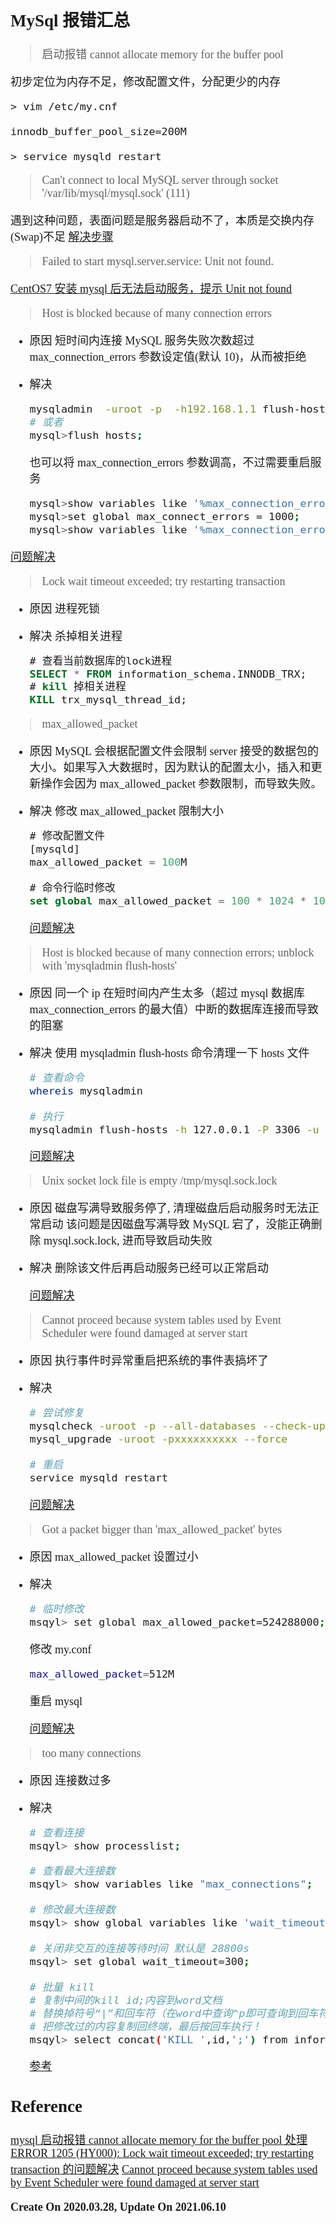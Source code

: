 <font size=4 face='楷体'>

## MySql 报错汇总

> 启动报错 cannot allocate memory for the buffer pool

初步定位为内存不足，修改配置文件，分配更少的内存

```shell
> vim /etc/my.cnf

innodb_buffer_pool_size=200M

> service mysqld restart
```

> Can't connect to local MySQL server through socket '/var/lib/mysql/mysql.sock' (111)

遇到这种问题，表面问题是服务器启动不了，本质是交换内存(Swap)不足
[解决步骤](https://blog.csdn.net/CCCrunner/article/details/97515760)

> Failed to start mysql.server.service: Unit not found.

[CentOS7 安装 mysql 后无法启动服务，提示 Unit not found](https://www.cnblogs.com/yuanchaoyong/p/9749060.html)

> Host is blocked because of many connection errors

- 原因
  短时间内连接 MySQL 服务失败次数超过 max_connection_errors 参数设定值(默认 10)，从而被拒绝
- 解决

  ```bash
  mysqladmin  -uroot -p  -h192.168.1.1 flush-hosts
  # 或者
  mysql>flush hosts;
  ```

  也可以将 max_connection_errors 参数调高，不过需要重启服务

  ```bash
  mysql>show variables like '%max_connection_errors%';
  mysql>set global max_connect_errors = 1000;
  mysql>show variables like '%max_connection_errors%';
  ```

[问题解决](https://www.cnblogs.com/i6010/articles/10882646.html)

> Lock wait timeout exceeded; try restarting transaction

- 原因
  进程死锁
- 解决
  杀掉相关进程

  ```sql
  # 查看当前数据库的lock进程
  SELECT * FROM information_schema.INNODB_TRX;
  # kill 掉相关进程
  KILL trx_mysql_thread_id;
  ```

> max_allowed_packet

- 原因
  MySQL 会根据配置文件会限制 server 接受的数据包的大小。如果写入大数据时，因为默认的配置太小，插入和更新操作会因为 max_allowed_packet 参数限制，而导致失败。
- 解决
  修改 max_allowed_packet 限制大小

  ```sql
  # 修改配置文件
  [mysqld]
  max_allowed_packet = 100M

  # 命令行临时修改
  set global max_allowed_packet = 100 * 1024 * 1024;
  ```

  [问题解决](https://blog.csdn.net/sunny05296/article/details/80446944)

> Host is blocked because of many connection errors; unblock with 'mysqladmin flush-hosts'

- 原因
  同一个 ip 在短时间内产生太多（超过 mysql 数据库 max_connection_errors 的最大值）中断的数据库连接而导致的阻塞
- 解决
  使用 mysqladmin flush-hosts 命令清理一下 hosts 文件

  ```bash
  # 查看命令
  whereis mysqladmin

  # 执行
  mysqladmin flush-hosts -h 127.0.0.1 -P 3306 -u root -p
  ```

  [问题解决](https://www.cnblogs.com/zhan1995/p/10929300.html)

> Unix socket lock file is empty /tmp/mysql.sock.lock

- 原因
  磁盘写满导致服务停了, 清理磁盘后启动服务时无法正常启动
  该问题是因磁盘写满导致 MySQL 宕了，没能正确删除 mysql.sock.lock, 进而导致启动失败
- 解决
  删除该文件后再启动服务已经可以正常启动

  [问题解决](https://blog.csdn.net/changqiao211SDN/article/details/89350534)

> Cannot proceed because system tables used by Event Scheduler were found damaged at server start

- 原因
  执行事件时异常重启把系统的事件表搞坏了
- 解决

  ```bash
  # 尝试修复
  mysqlcheck -uroot -p --all-databases --check-upgrade --auto-repair
  mysql_upgrade -uroot -pxxxxxxxxxx --force

  # 重启
  service mysqld restart
  ```

  [问题解决](https://blog.csdn.net/changqiao211SDN/article/details/89350534)

> Got a packet bigger than 'max_allowed_packet' bytes

- 原因
  max_allowed_packet 设置过小
- 解决

  ```bash
  # 临时修改
  msqyl> set global max_allowed_packet=524288000; # 512M
  ```

  修改 my.conf

  ```bash
  max_allowed_packet=512M
  ```

  重启 mysql

  [问题解决](https://www.cnblogs.com/zhuiluoyu/p/5953968.html)

> too many connections

- 原因
  连接数过多
- 解决

  ```bash
  # 查看连接
  msqyl> show processlist;

  # 查看最大连接数
  msqyl> show variables like "max_connections";

  # 修改最大连接数
  msqyl> show global variables like 'wait_timeout';

  # 关闭非交互的连接等待时间 默认是 28800s
  msqyl> set global wait_timeout=300;

  # 批量 kill
  # 复制中间的kill id;内容到word文档
  # 替换掉符号“|”和回车符（在word中查询^p即可查询到回车符）
  # 把修改过的内容复制回终端，最后按回车执行！
  msqyl> select concat('KILL ',id,';') from information_schema.processlist where user='root';
  ```

  [参考](https://www.cnblogs.com/luoahong/articles/9003446.html)

## Reference

[mysql 启动报错 cannot allocate memory for the buffer pool 处理](https://blog.csdn.net/afa007/article/details/50571795)
[ERROR 1205 (HY000): Lock wait timeout exceeded; try restarting transaction 的问题解决](https://blog.csdn.net/weixin_42614447/article/details/88823717)
[Cannot proceed because system tables used by Event Scheduler were found damaged at server start](https://www.jianshu.com/p/f044e12a2f9f)

**Create On 2020.03.28, Update On 2021.06.10**
